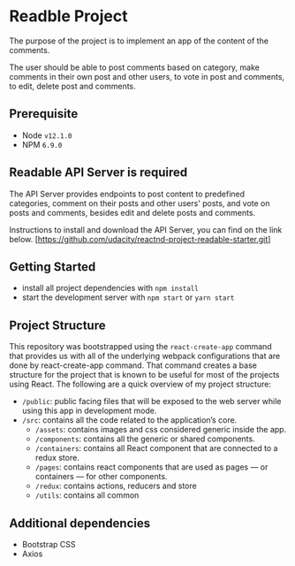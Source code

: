 # Readble Project

The purpose of the project is to implement an app of the content of the comments.

The user should be able to post comments based on category, make comments in their own post and other users, to vote in post and comments, to edit, delete post and comments.

## Prerequisite

* Node `v12.1.0` 
* NPM `6.9.0`

## Readable API Server is required

The API Server provides endpoints to post content to predefined categories, comment on their posts and other users' posts, and vote on posts and comments, besides edit and delete posts and comments.

Instructions to install and download the API Server, you can find on the link below.
[https://github.com/udacity/reactnd-project-readable-starter.git] 

## Getting Started

* install all project dependencies with `npm install` 
* start the development server with `npm start` or `yarn start`

## Project Structure
This repository was bootstrapped using the `react-create-app`  command that provides us with all of the underlying webpack configurations that are done by react-create-app command. That command creates a base structure for the project that is known to be useful for most of the projects using React. The following are a quick overview of my project structure:

- `/public`: public facing files that will be exposed to the web server while using this app in development mode.
- `/src`: contains all the code related to the application’s core. 
	- `/assets`: contains images and css considered generic inside the app.
	- `/components`: contains all the generic or shared components.
    - `/containers`: contains all React component that are connected to a redux store. 
	- `/pages`: contains react components that are used as pages — or containers — for other components. 
	- `/redux`: contains actions, reducers and store 
    - `/utils`: contains all common 

## Additional dependencies

* Bootstrap CSS
* Axios 
